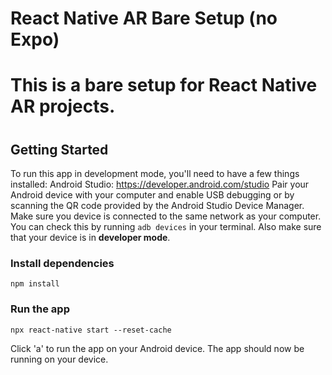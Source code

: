 # React Native AR Bare Setup (no Expo)
#
# This is a bare setup for React Native AR projects.
#
## Getting Started
To run this app in development mode, you'll need to have a few things installed:
Android Studio: https://developer.android.com/studio
Pair your Android device with your computer and enable USB debugging or by scanning the QR code provided by the Android Studio Device Manager. Make sure you device is connected to the same network as your computer. You can check this by running `adb devices` in your terminal. Also make sure that your device is in **developer mode**.

### Install dependencies
```
npm install
```
### Run the app
```
npx react-native start --reset-cache
```
Click 'a' to run the app on your Android device.
The app should now be running on your device.
